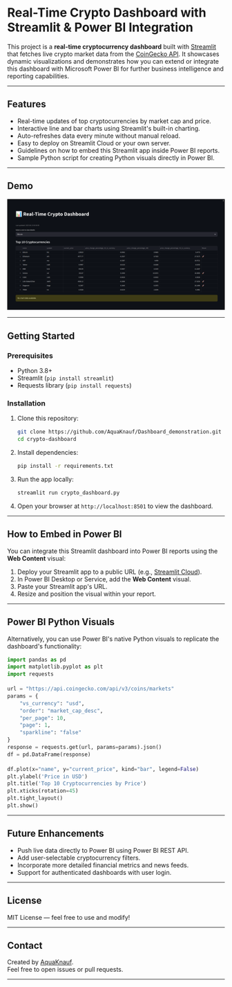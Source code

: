 
# Real-Time Crypto Dashboard with Streamlit & Power BI Integration

This project is a **real-time cryptocurrency dashboard** built with [Streamlit](https://streamlit.io/) that fetches live crypto market data from the [CoinGecko API](https://www.coingecko.com/en/api). It showcases dynamic visualizations and demonstrates how you can extend or integrate this dashboard with Microsoft Power BI for further business intelligence and reporting capabilities.

---

## Features

- Real-time updates of top cryptocurrencies by market cap and price.
- Interactive line and bar charts using Streamlit's built-in charting.
- Auto-refreshes data every minute without manual reload.
- Easy to deploy on Streamlit Cloud or your own server.
- Guidelines on how to embed this Streamlit app inside Power BI reports.
- Sample Python script for creating Python visuals directly in Power BI.

---

## Demo

![Dashboard Screenshot](./screenshots/dashboard.png)

---

## Getting Started

### Prerequisites

- Python 3.8+
- Streamlit (`pip install streamlit`)
- Requests library (`pip install requests`)

### Installation

1. Clone this repository:

   ```bash
   git clone https://github.com/AquaKnauf/Dashboard_demonstration.git
   cd crypto-dashboard
   ```

2. Install dependencies:

   ```bash
   pip install -r requirements.txt
   ```

3. Run the app locally:

   ```bash
   streamlit run crypto_dashboard.py
   ```

4. Open your browser at `http://localhost:8501` to view the dashboard.

---

## How to Embed in Power BI

You can integrate this Streamlit dashboard into Power BI reports using the **Web Content** visual:

1. Deploy your Streamlit app to a public URL (e.g., [Streamlit Cloud](https://share.streamlit.io/)).
2. In Power BI Desktop or Service, add the **Web Content** visual.
3. Paste your Streamlit app's URL.
4. Resize and position the visual within your report.

---

## Power BI Python Visuals

Alternatively, you can use Power BI's native Python visuals to replicate the dashboard's functionality:

```python
import pandas as pd
import matplotlib.pyplot as plt
import requests

url = "https://api.coingecko.com/api/v3/coins/markets"
params = {
    "vs_currency": "usd",
    "order": "market_cap_desc",
    "per_page": 10,
    "page": 1,
    "sparkline": "false"
}
response = requests.get(url, params=params).json()
df = pd.DataFrame(response)

df.plot(x="name", y="current_price", kind="bar", legend=False)
plt.ylabel('Price in USD')
plt.title('Top 10 Cryptocurrencies by Price')
plt.xticks(rotation=45)
plt.tight_layout()
plt.show()
```

---

## Future Enhancements

- Push live data directly to Power BI using Power BI REST API.
- Add user-selectable cryptocurrency filters.
- Incorporate more detailed financial metrics and news feeds.
- Support for authenticated dashboards with user login.

---

## License

MIT License — feel free to use and modify!

---

## Contact

Created by [AquaKnauf](https://github.com/AquaKnauf).  
Feel free to open issues or pull requests.

---
